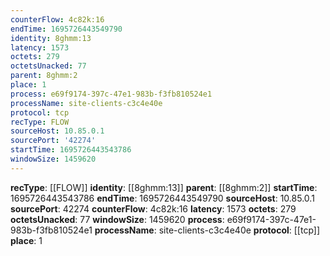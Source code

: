 ```yaml
---
counterFlow: 4c82k:16
endTime: 1695726443549790
identity: 8ghmm:13
latency: 1573
octets: 279
octetsUnacked: 77
parent: 8ghmm:2
place: 1
process: e69f9174-397c-47e1-983b-f3fb810524e1
processName: site-clients-c3c4e40e
protocol: tcp
recType: FLOW
sourceHost: 10.85.0.1
sourcePort: '42274'
startTime: 1695726443543786
windowSize: 1459620
---
```

**recType**: [[FLOW]]
**identity**: [[8ghmm:13]]
**parent**: [[8ghmm:2]]
**startTime**: 1695726443543786
**endTime**: 1695726443549790
**sourceHost**: 10.85.0.1
**sourcePort**: 42274
**counterFlow**: 4c82k:16
**latency**: 1573
**octets**: 279
**octetsUnacked**: 77
**windowSize**: 1459620
**process**: e69f9174-397c-47e1-983b-f3fb810524e1
**processName**: site-clients-c3c4e40e
**protocol**: [[tcp]]
**place**: 1